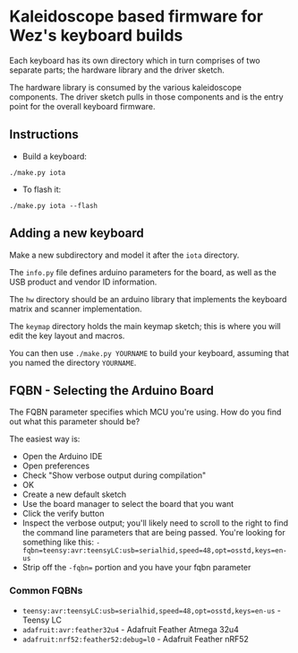 # Kaleidoscope based firmware for Wez's keyboard builds

Each keyboard has its own directory which in turn comprises of
two separate parts; the hardware library and the driver sketch.

The hardware library is consumed by the various kaleidoscope
components.  The driver sketch pulls in those components and
is the entry point for the overall keyboard firmware.

## Instructions

* Build a keyboard:

```
./make.py iota
```

* To flash it:

```
./make.py iota --flash
```

## Adding a new keyboard

Make a new subdirectory and model it after the `iota` directory.

The `info.py` file defines arduino parameters for the board, as
well as the USB product and vendor ID information.

The `hw` directory should be an arduino library that implements
the keyboard matrix and scanner implementation.

The `keymap` directory holds the main keymap sketch; this is
where you will edit the key layout and macros.

You can then use `./make.py YOURNAME` to build your keyboard,
assuming that you named the directory `YOURNAME`.

## FQBN - Selecting the Arduino Board

The FQBN parameter specifies which MCU you're using.  How do you
find out what this parameter should be?

The easiest way is:

* Open the Arduino IDE
* Open preferences
* Check "Show verbose output during compilation"
* OK
* Create a new default sketch
* Use the board manager to select the board that you want
* Click the verify button
* Inspect the verbose output; you'll likely need to scroll to
  the right to find the command line parameters that are
  being passed.  You're looking for something like this:
  `-fqbn=teensy:avr:teensyLC:usb=serialhid,speed=48,opt=osstd,keys=en-us`
* Strip off the `-fqbn=` portion and you have your fqbn parameter

### Common FQBNs

* `teensy:avr:teensyLC:usb=serialhid,speed=48,opt=osstd,keys=en-us` - Teensy LC
* `adafruit:avr:feather32u4` - Adafruit Feather Atmega 32u4
* `adafruit:nrf52:feather52:debug=l0` - Adafruit Feather nRF52

